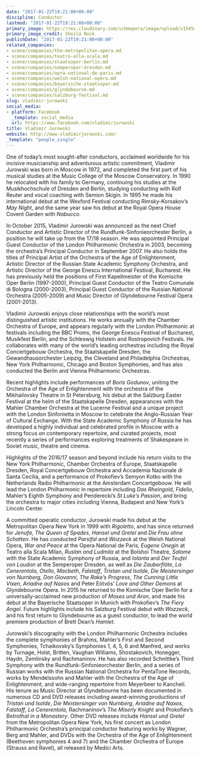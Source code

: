 ```yaml
---
date: "2017-01-22T19:21:00+00:00"
discipline: Conductor
lastmod: "2017-01-22T19:21:00+00:00"
primary_image: https://res.cloudinary.com/schmopera/image/upload/v1545409169/media/webhook-uploads/1485112755986/2017-01-22---Jurowski_Vladimir---Sheila_Rock.jpg.jpg
primary_image_credit: Sheila Rock
publishDate: "2017-01-22T19:21:00+00:00"
related_companies:
- scene/companies/the-metropolitan-opera.md
- scene/companies/teatro-alla-scala.md
- scene/companies/staatsoper-berlin.md
- scene/companies/semperoper-dresden.md
- scene/companies/opra-national-de-paris.md
- scene/companies/welsh-national-opera.md
- scene/companies/bayerische-staatsoper.md
- scene/companies/glyndebourne.md
- scene/companies/salzburg-festival.md
slug: vladimir-jurowski
social_media:
- platform: Facebook
  _template: social_media
  url: https://www.facebook.com/vladimirjurowski
title: Vladimir Jurowski
website: http://www.vladimirjurowski.com/
_template: "people_single"
---
```


One of today’s most sought-after conductors, acclaimed worldwide for his incisive musicianship and adventurous artistic commitment, Vladimir Jurowski was born in Moscow in 1972, and completed the first part of his musical studies at the Music College of the Moscow Conservatory. In 1990 he relocated with his family to Germany, continuing his studies at the Musikhochschule of Dresden and Berlin, studying conducting with Rolf Reuter and vocal coaching with Semion Skigin. In 1995 he made his international debut at the Wexford Festival conducting Rimsky-Korsakov’s *May Night*, and the same year saw his debut at the Royal Opera House Covent Garden with *Nabucco*.

In October 2015, Vladimir Jurowski was announced as the next Chief Conductor and Artistic Director of the Rundfunk-Sinfonieorchester Berlin, a position he will take up from the 17/18 season. He was appointed Principal Guest Conductor of the London Philharmonic Orchestra in 2003, becoming the orchestra’s Principal Conductor in September 2007. He also holds the titles of Principal Artist of the Orchestra of the Age of Enlightenment, Artistic Director of the Russian State Academic Symphony Orchestra, and Artistic Director of the George Enescu International Festival, Bucharest. He has previously held the positions of First Kapellmeister of the Komische Oper Berlin (1997-2000), Principal Guest Conductor of the Teatro Comunale di Bologna (2000-2003), Principal Guest Conductor of the Russian National Orchestra (2005-2009) and Music Director of Glyndebourne Festival Opera (2001-2013).

Vladimir Jurowski enjoys close relationships with the world’s most distinguished artistic institutions. He works annually with the Chamber Orchestra of Europe, and appears regularly with the London Philharmonic at festivals including the BBC Proms, the George Enescu Festival of Bucharest, Musikfest Berlin, and the Schleswig Holstein and Rostropovich Festivals. He collaborates with many of the world’s leading orchestras including the Royal Concertgebouw Orchestra, the Staatskapelle Dresden, the Gewandhausorchester Leipzig, the Cleveland and Philadelphia Orchestras, New York Philharmonic, Chicago and Boston Symphonies, and has also conducted the Berlin and Vienna Philharmonic Orchestras.

Recent highlights include performances of *Boris Godunov*, uniting the Orchestra of the Age of Enlightenment with the orchestra of the Mikhailovsky Theatre in St Petersburg, his debut at the Salzburg Easter Festival at the helm of the Staatskapelle Dresden, appearances with the Mahler Chamber Orchestra at the Lucerne Festival and a unique project with the London Sinfonietta in Moscow to celebrate the Anglo-Russian Year of Cultural Exchange. With the State Academic Symphony of Russia he has developed a highly individual and celebrated profile in Moscow with a strong focus on contemporary repertoire, and curated projects, most recently a series of performances exploring treatments of Shakespeare in Soviet music, theatre and cinema.

Highlights of the 2016/17 season and beyond include his return visits to the New York Philharmonic, Chamber Orchestra of Europe, Staatskapelle Dresden, Royal Concertgebouw Orchestra and Accademia Nazionale di Santa Cecilia, and a performance of Prokofiev’s Semyon Kotko with the Netherlands Radio Philharmonic at the Amsterdam Concertgebouw. He will lead the London Philharmonic in repertoire including *Das Rheingold*, *Fidelio*, Mahler’s Eighth Symphony and Penderecki’s *St Luke’s Passion*, and bring the orchestra to major cities including Vienna, Budapest and New York’s Lincoln Center.

A committed operatic conductor, Jurowski made his debut at the Metropolitan Opera New York in 1999 with *Rigoletto*, and has since returned for *Jenufa*, *The Queen of Spades*, *Hansel und Gretel* and *Die Frau ohne Schatten*. He has conducted *Parsifal* and *Wozzeck* at the Welsh National Opera, *War and Peace* at the Opera National de Paris, *Eugene Onegin* at Teatro alla Scala Milan, *Ruslan and Ludmila* at the Bolshoi Theatre, *Salome* with the State Academic Symphony of Russia, and *Iolanta* and *Der Teufel von Loudon* at the Semperoper Dresden, as well as *Die Zauberflöte*, *La Cenerentola*, *Otello*, *Macbeth*, *Falstaff*, *Tristan und Isolde*, *Die Meistersinger von Nurnberg*, *Don Giovanni*, *The Rake’s Progress*, *The Cunning Little Vixen*, *Ariadne auf Naxos* and Peter Eötvös’ *Love and Other Demons* at Glyndebourne Opera. In 2015 he returned to the Komische Oper Berlin for a universally-acclaimed new production of *Moses und Aron*, and made his debut at the Bayerische Staatsoper in Munich with Prokofiev’s *The Fiery Angel*. Future highlights include his Salzburg Festival debut with *Wozzeck*, and his first return to Glyndebourne as a guest conductor, to lead the world premiere production of Brett Dean’s *Hamlet*.

Jurowski’s discography with the London Philharmonic Orchestra includes the complete symphonies of Brahms, Mahler’s First and Second Symphonies, Tchaikovsky’s Symphonies 1, 4, 5, 6 and Manfred, and works by Turnage, Holst, Britten, Vaughan Williams, Shostakovich, Honegger, Haydn, Zemlinsky and Rachmaninov. He has also recorded Schnittke’s Third Symphony with the Rundfunk-Sinfonieorchester Berlin, and a series of Russian works with the Russian National Orchestra for PentaTone Records, works by Mendelssohn and Mahler with the Orchestra of the Age of Enlightenment, and wide-ranging repertoire from Meyerbeer to Kancheli. His tenure as Music Director at Glyndebourne has been documented in numerous CD and DVD releases including award-winning productions of *Tristan und Isolde*, *Die Meistersinger von Nurnberg*, *Ariadne auf Naxos*, *Falstaff*, *La Cenerentola*, Rachmaninov’s *The Miserly Knight* and Prokofiev’s *Betrothal in a Monastery*. Other DVD releases include *Hansel und Gretel* from the Metropolitan Opera New York, his first concert as London Philharmonic Orchestra’s principal conductor featuring works by Wagner, Berg and Mahler, and DVDs with the Orchestra of the Age of Enlightenment (Beethoven symphonies 4 and 7) and the Chamber Orchestra of Europe (Strauss and Ravel), all released by Medici Arts.
